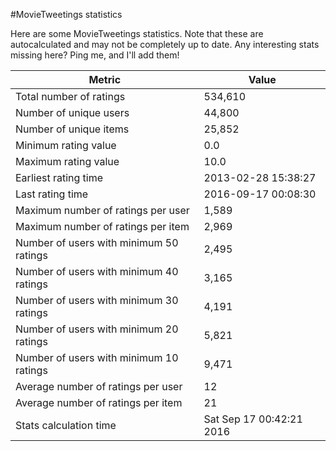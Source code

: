 #MovieTweetings statistics

Here are some MovieTweetings statistics. Note that these are autocalculated and may not be completely up to date. Any interesting stats missing here? Ping me, and I'll add them!

Metric | Value
--- | ---
Total number of ratings                 | 534,610
Number of unique users                  | 44,800
Number of unique items                  | 25,852
Minimum rating value                    | 0.0
Maximum rating value                    | 10.0
Earliest rating time                    | 2013-02-28 15:38:27
Last rating time                        | 2016-09-17 00:08:30
Maximum number of ratings per user      | 1,589
Maximum number of ratings per item      | 2,969
Number of users with minimum 50 ratings | 2,495
Number of users with minimum 40 ratings | 3,165
Number of users with minimum 30 ratings | 4,191
Number of users with minimum 20 ratings | 5,821
Number of users with minimum 10 ratings | 9,471
Average number of ratings per user      | 12
Average number of ratings per item      | 21
Stats calculation time                  | Sat Sep 17 00:42:21 2016

